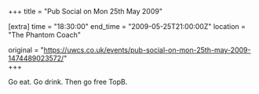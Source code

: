 +++
title = "Pub Social on Mon 25th May 2009"

[extra]
time = "18:30:00"
end_time = "2009-05-25T21:00:00Z"
location = "The Phantom Coach"

original = "https://uwcs.co.uk/events/pub-social-on-mon-25th-may-2009-1474489023572/"    
+++

Go eat. Go drink. Then go free TopB.

